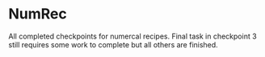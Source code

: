 # NumRec
All completed checkpoints for numercal recipes. Final task in checkpoint 3 still requires some work to complete but all others are finished.
